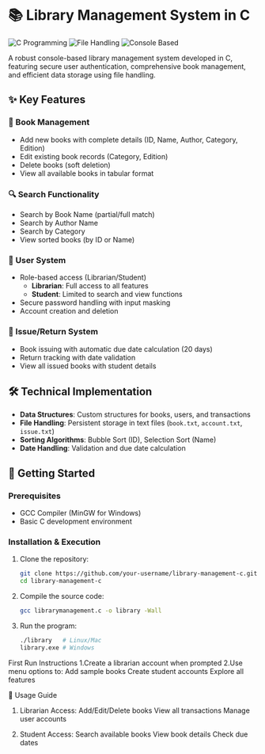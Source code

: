 # 📚 Library Management System in C

![C Programming](https://img.shields.io/badge/Language-C-blue)
![File Handling](https://img.shields.io/badge/Feature-File_Handling-green)
![Console Based](https://img.shields.io/badge/Interface-Console-lightgrey)

A robust console-based library management system developed in C, featuring secure user authentication, comprehensive book management, and efficient data storage using file handling.

## ✨ Key Features

### 📖 Book Management
- Add new books with complete details (ID, Name, Author, Category, Edition)
- Edit existing book records (Category, Edition)
- Delete books (soft deletion)
- View all available books in tabular format

### 🔍 Search Functionality
- Search by Book Name (partial/full match)
- Search by Author Name
- Search by Category
- View sorted books (by ID or Name)

### 👥 User System
- Role-based access (Librarian/Student)
  - **Librarian**: Full access to all features
  - **Student**: Limited to search and view functions
- Secure password handling with input masking
- Account creation and deletion

### 📅 Issue/Return System
- Book issuing with automatic due date calculation (20 days)
- Return tracking with date validation
- View all issued books with student details

## 🛠️ Technical Implementation
- **Data Structures**: Custom structures for books, users, and transactions
- **File Handling**: Persistent storage in text files (`book.txt`, `account.txt`, `issue.txt`)
- **Sorting Algorithms**: Bubble Sort (ID), Selection Sort (Name)
- **Date Handling**: Validation and due date calculation

## 🚀 Getting Started

### Prerequisites
- GCC Compiler (MinGW for Windows)
- Basic C development environment

### Installation & Execution
1. Clone the repository:
   ```bash
   git clone https://github.com/your-username/library-management-c.git
   cd library-management-c
2. Compile the source code:
   ```bash
   gcc librarymanagement.c -o library -Wall
3. Run the program:
   ```bash
   ./library   # Linux/Mac
   library.exe # Windows

First Run Instructions
 1.Create a librarian account when prompted
 2.Use menu options to:
	Add sample books
	Create student accounts
	Explore all features

📝 Usage Guide
1. Librarian Access:
	Add/Edit/Delete books
	View all transactions
	Manage user accounts

2. Student Access:
	Search available books
	View book details
	Check due dates
